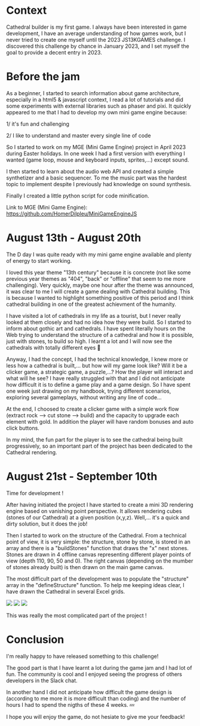 # Context
Cathedral builder is my first game. I always  have been interested in game development, I have an average understanding of how games work, but I never tried to create one myself until the 2023  JS13KGAMES challenge.
I discovered this challenge by chance in January 2023, and I set myself the goal to provide a decent entry in 2023.

# Before the jam
As a beginner, I started to search information about game architecture, especially in a html5 & javascript context, I read a lot of tutorials and did some experiments with external libraries such as phaser and pixi.
It quickly appeared to me that I had to develop my own mini game engine because:

1/ it's fun and challenging

2/ I like to understand and master every single line of code

So I started to work on my MGE (Mini Game Engine) project in April 2023 during Easter holidays. In one week I had a first version with everything I wanted (game loop, mouse and keyboard inputs, sprites,...) except sound.

I then started to learn about the audio web API and created a simple synthetizer and a basic sequencer. To me the music part was the hardest topic to implement despite I previously had knowledge on sound synthesis.

Finally I created a little python script for code minification.

Link to MGE (Mini Game Engine): https://github.com/HomerDilpleu/MiniGameEngineJS

# August 13th - August 20th
The D day I was quite ready with my mini game engine available and plenty of energy to start working.

I loved this year theme "13th century" because it is concrete (not like some previous year themes as "404", "back" or "offline" that seem to me more challenging).
Very quickly,  maybe one hour after the theme was announced, it was clear to me I will create a game dealing with Cathedral building. This is because I wanted to highlight something positive of this period and I think cathedral building in one of the greatest achievment of the humanity.

I have visited a lot of cathedrals in my life as a tourist, but I never really looked at them closely and had no idea how they were build.
So I started to inform about gothic art and cathedrals. I have spent literally hours on the Web trying to understand the structure of a cathedral and how it is possible, just with stones, to build so high.
I learnt a lot  and I will now see the cathedrals with totally different eyes 👀

Anyway, I had the concept,  I had the technical knowledge, I knew more or less how a cathedral is built,... but how will my game look like? Will it be a clicker game, a strategic game, a puzzle,...? How the player will interact and what will he see?
I have really struggled with that and I did not anticipate how difficult it is to define a game play and a game design.
So I have spent one week just drawing on my handbook, trying different scenarios, exploring several gameplays, without writing any line of code...

At the end, I choosed to create a clicker game with a simple work flow (extract rock --> cut stone --> build) and the capacity to upgrade each element with gold. In addition the player will have random bonuses and auto click buttons.

In my mind, the fun part for the player is to see the cathedral being built progressively, so an important part of the project has been dedicated to the Cathedral rendering.

# August 21st - September 10th
Time for development !

After having initiated the project I have started to create a mini 3D rendering engine based on vanishing point perspective.
It allows rendering cubes (stones of our Cathedral) at a given position (x,y,z).
Well,... it's a quick and dirty solution, but it does the job!

Then I started to work on the structure of the Cathedral. From a technical point of view, it is very simple: the structure, stone by stone, is stored in an array and there is a "buildStones" function that draws the "x" next stones.
Stones are drawn in 4 offline canvas representing different player points of view (depth 110, 90, 50 and 0). The right canvas (depending on the mumber of stones already built) is then drawn on the main game canvas.

The most difficult part of the development was to populate the "structure" array in the "defineStructure" function.
To help me keeping ideas clear, I have drawn the  Cathedral in several Excel grids.

![](CathedralUP.png)
![](CathedralSIDE.png)
![](CathedralFRONT.png)

This was really the most complicated part of the project !

# Conclusion
I'm really happy to have released something to this challenge!

The good part is that I have learnt a lot during the game jam and I had lot of fun. The community is cool and I enjoyed seeing the progress of others developers in the Slack chat.

In another hand I did not anticipate how difficult the game design is (according to me more it is more difficult than coding) and the number of hours I had to spend the nigths of these 4 weeks. 💤

I hope you will enjoy the game, do not hesiate to give me your feedback!
